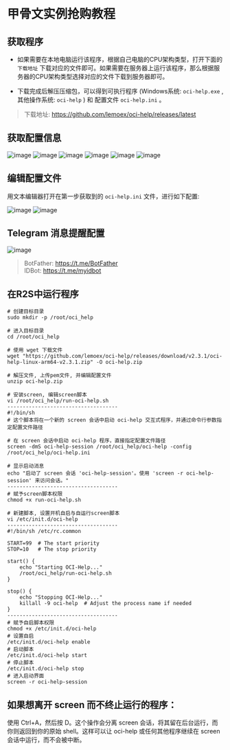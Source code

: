 # 甲骨文实例抢购教程

## 获取程序
- 如果需要在本地电脑运行该程序，根据自己电脑的CPU架构类型，打开下面的 `下载地址` 下载对应的文件即可。如果需要在服务器上运行该程序，那么根据服务器的CPU架构类型选择对应的文件下载到服务器即可。

- 下载完成后解压压缩包，可以得到可执行程序 (Windows系统: `oci-help.exe` , 其他操作系统: `oci-help` ) 和 配置文件 `oci-help.ini` 。

> 下载地址: https://github.com/lemoex/oci-help/releases/latest


## 获取配置信息
![image](https://github.com/lemoex/oci-help/raw/main/doc/1.png)
![image](https://github.com/lemoex/oci-help/raw/main/doc/2.png)
![image](https://github.com/lemoex/oci-help/raw/main/doc/3.png)
![image](https://github.com/lemoex/oci-help/raw/main/doc/4.png)
![image](https://github.com/lemoex/oci-help/raw/main/doc/5.png)
![image](https://github.com/lemoex/oci-help/raw/main/doc/6.png)


## 编辑配置文件
用文本编辑器打开在第一步获取到的 `oci-help.ini` 文件，进行如下配置:

![image](https://github.com/lemoex/oci-help/raw/main/doc/7.png)
![image](https://github.com/lemoex/oci-help/raw/main/doc/8.png)

## Telegram 消息提醒配置
![image](https://github.com/lemoex/oci-help/raw/main/doc/9.png)

> BotFather: https://t.me/BotFather    
> IDBot: https://t.me/myidbot


## 在R2S中运行程序
```
# 创建目标目录
sudo mkdir -p /root/oci_help

# 进入目标目录
cd /root/oci_help

# 使用 wget 下载文件
wget "https://github.com/lemoex/oci-help/releases/download/v2.3.1/oci-help-linux-arm64-v2.3.1.zip" -O oci-help.zip

# 解压文件, 上传pem文件, 并编辑配置文件
unzip oci-help.zip

# 安装screen, 编辑screen脚本
vi /root/oci_help/run-oci-help.sh
------------------------------------
#!/bin/sh
# 这个脚本将在一个新的 screen 会话中启动 oci-help 交互式程序，并通过命令行参数指定配置文件路径

# 在 screen 会话中启动 oci-help 程序，直接指定配置文件路径
screen -dmS oci-help-session /root/oci_help/oci-help -config /root/oci_help/oci-help.ini

# 显示启动消息
echo "启动了 screen 会话 'oci-help-session'。使用 'screen -r oci-help-session' 来访问会话。"
------------------------------------
# 赋予screen脚本权限
chmod +x run-oci-help.sh

# 新建脚本, 设置开机自启与自运行screen脚本
vi /etc/init.d/oci-help
------------------------------------
#!/bin/sh /etc/rc.common

START=99  # The start priority
STOP=10   # The stop priority

start() {
    echo "Starting OCI-Help..."
    /root/oci_help/run-oci-help.sh
}

stop() {
    echo "Stopping OCI-Help..."
    killall -9 oci-help  # Adjust the process name if needed
}
------------------------------------
# 赋予自启脚本权限
chmod +x /etc/init.d/oci-help
# 设置自启
/etc/init.d/oci-help enable
# 启动脚本
/etc/init.d/oci-help start
# 停止脚本
/etc/init.d/oci-help stop
# 进入启动界面
screen -r oci-help-session
```

## 如果想离开 screen 而不终止运行的程序：
使用 Ctrl+A，然后按 D。这个操作会分离 screen 会话，将其留在后台运行，而你则返回到你的原始 shell。这样可以让 oci-help 或任何其他程序继续在 screen 会话中运行，而不会被中断。
